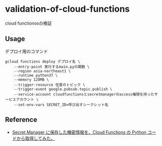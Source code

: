 # validation-of-cloud-functions
cloud functionosの検証  

## Usage
デプロイ用のコマンド  
```
gcloud functions deploy デプロイ名 \
    --entry-point 実行するmain.pyの関数 \
    --region asia-northeast1 \
    --runtime python37 \
    --memory 128MB \
    --trigger-resource 任意のトピック \
    --trigger-event google.pubsub.topic.publish \
    --service-account cloudfunctionsとsecretmanagerのaccess権限を持ったサービスアカウント \
    --set-env-vars SECRET_ID=呼び出すシークレット名
```

## Reference
- [Secret Manager に保存した機密情報を、Cloud Functions の Python コードから取得してみた。](https://dev.classmethod.jp/articles/secret-manager-access-from-cloudfunctions-python/)